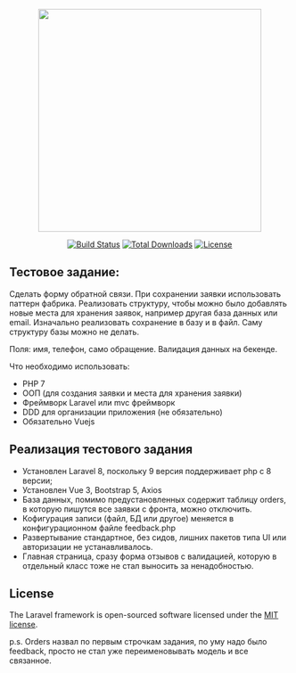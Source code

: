 <p align="center"><a href="https://laravel.com" target="_blank"><img src="https://raw.githubusercontent.com/laravel/art/master/logo-lockup/5%20SVG/2%20CMYK/1%20Full%20Color/laravel-logolockup-cmyk-red.svg" width="400"></a></p>

<p align="center">
<a href="https://travis-ci.org/laravel/framework"><img src="https://travis-ci.org/laravel/framework.svg" alt="Build Status"></a>
<a href="https://packagist.org/packages/laravel/framework"><img src="https://img.shields.io/packagist/dt/laravel/framework" alt="Total Downloads"></a>
<a href="https://packagist.org/packages/laravel/framework"><img src="https://img.shields.io/packagist/l/laravel/framework" alt="License"></a>
</p>

## Тестовое задание:

Сделать форму обратной связи.
При сохранении заявки использовать паттерн фабрика.
Реализовать структуру, чтобы можно было добавлять новые места для хранения заявок, например другая база данных или email.
Изначально реализовать сохранение в базу и в файл. Саму структуру базы можно не делать.

Поля: имя, телефон, само обращение. Валидация данных на бекенде.

Что необходимо использовать:
- PHP 7
- ООП (для создания заявки и места для хранения заявки)
- Фреймворк Laravel или mvc фреймворк
- DDD для организации приложения (не обязательно)
- Обязательно Vuejs

## Реализация тестового задания

- Установлен Laravel 8, поскольку 9 версия поддерживает php с 8 версии;
- Установлен Vue 3, Bootstrap 5, Axios
- База данных, помимо предустановленных содержит таблицу orders, в которую пишутся все заявки с фронта, можно отключить.
- Кофигурация записи (файл, БД или другое) меняется в конфигурационном файле feedback.php
- Развертывание стандартное, без сидов, лишних пакетов типа UI или авторизации не устанавливалось.
- Главная страница, сразу форма отзывов с валидацией, которую в отдельный класс тоже не стал выносить за ненадобностью.

## License

The Laravel framework is open-sourced software licensed under the [MIT license](https://opensource.org/licenses/MIT).

p.s. Orders назвал по первым строчкам задания, по уму надо было feedback, просто не стал уже переименовывать модель и все связанное.
